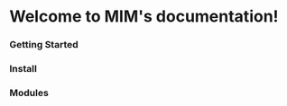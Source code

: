 Welcome to MIM's documentation!
=========================================================


### Getting Started

### Install

### Modules
